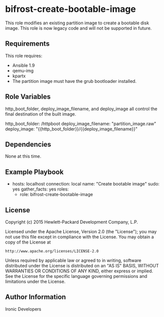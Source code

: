 bifrost-create-bootable-image
=============================

This role modifies an existing partition image to create a bootable disk image.
This role is now legacy code and will not be supported in future.

Requirements
------------

This role requires:

- Ansible 1.9
- qemu-img
- kpartx
- The partition image must have the grub bootloader installed.

Role Variables
--------------

http_boot_folder, deploy_image_filename, and deploy_image all control the final destination of the built image.

http_boot_folder: /httpboot
deploy_image_filename: "partition_image.raw"
deploy_image: "{{http_boot_folder}}/{{deploy_image_filename}}"

Dependencies
------------

None at this time.

Example Playbook
----------------

- hosts: localhost
  connection: local
  name: "Create bootable image"
  sudo: yes
  gather_facts: yes
  roles:
    - role: bifrost-create-bootable-image


License
-------

Copyright (c) 2015 Hewlett-Packard Development Company, L.P.

Licensed under the Apache License, Version 2.0 (the "License");
you may not use this file except in compliance with the License.
You may obtain a copy of the License at

    http://www.apache.org/licenses/LICENSE-2.0

Unless required by applicable law or agreed to in writing, software
distributed under the License is distributed on an "AS IS" BASIS,
WITHOUT WARRANTIES OR CONDITIONS OF ANY KIND, either express or implied.
See the License for the specific language governing permissions and
limitations under the License.

Author Information
------------------

Ironic Developers
